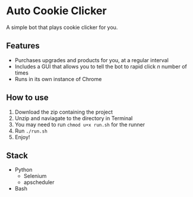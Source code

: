 # Auto Cookie Clicker

A simple bot that plays cookie clicker for you.

## Features
 * Purchases upgrades and products for you, at a regular interval
 * Includes a GUI that allows you to tell the bot to rapid click _n_ number of times
 * Runs in its own instance of Chrome

## How to use
  1. Download the zip containing the project
  2. Unzip and naviagate to the directory in Terminal
  3. You may need to run `chmod u+x run.sh` for the runner
  4. Run `./run.sh`
  5. Enjoy!

## Stack
 * Python
    * Selenium
    * apscheduler
 * Bash

